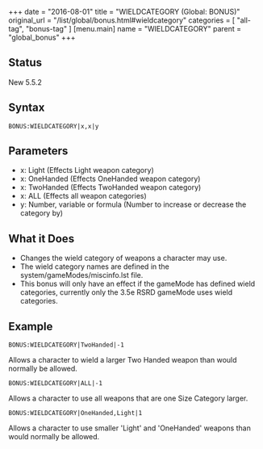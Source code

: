 +++
date = "2016-08-01"
title = "WIELDCATEGORY (Global: BONUS)"
original_url = "/list/global/bonus.html#wieldcategory"
categories = [ "all-tag", "bonus-tag" ]
[menu.main]
    name = "WIELDCATEGORY"
    parent = "global_bonus"
+++

## Status

New 5.5.2

## Syntax

`BONUS:WIELDCATEGORY|x,x|y`

## Parameters

-   x: Light (Effects Light weapon category)
-   x: OneHanded (Effects OneHanded weapon category)
-   x: TwoHanded (Effects TwoHanded weapon category)
-   x: ALL (Effects all weapon categories)
-   y: Number, variable or formula (Number to increase
    or decrease the category by)



What it Does
------------

-   Changes the wield category of weapons a character may use.
-   The wield category names are defined in the
    system/gameModes/miscinfo.lst file.
-   This bonus will only have an effect if the gameMode has defined
    wield categories, currently only the 3.5e RSRD gameMode uses
    wield categories.

Example
-------

`BONUS:WIELDCATEGORY|TwoHanded|-1`

Allows a character to wield a larger Two Handed weapon than would
normally be allowed.

`BONUS:WIELDCATEGORY|ALL|-1`

Allows a character to use all weapons that are one Size Category larger.

`BONUS:WIELDCATEGORY|OneHanded,Light|1`

Allows a character to use smaller 'Light' and 'OneHanded' weapons than
would normally be allowed.

